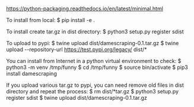 <https://python-packaging.readthedocs.io/en/latest/minimal.html>

To install from local:
$ pip install -e .

To install create tar.gz in dist directory:
$ python3 setup.py register sdist

To upload to pypi:
$ twine upload dist/damescraping-0.1.tar.gz
$ twine upload --repository-url https://test.pypi.org/legacy/ dist/*

You can install from Internet in a python virtual environment to check:
$ python3 -m venv /tmp/funny
$ cd /tmp/funny
$ source bin/activate
$ pip3 install damescraping

If you upload various tar.gz to pypi, you can need remove old files in dist directory and repeat the process:
$ rm dist/\*tar.gz
$ python3 setup.py register sdist
$ twine upload dist/damescraping-0.1.tar.gz